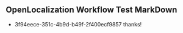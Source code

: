 ## OpenLocalization Workflow Test MarkDown
* 3f94eece-351c-4b9d-b49f-2f400ecf9857 thanks!

<!--HONumber=Jul16_HO4-->


